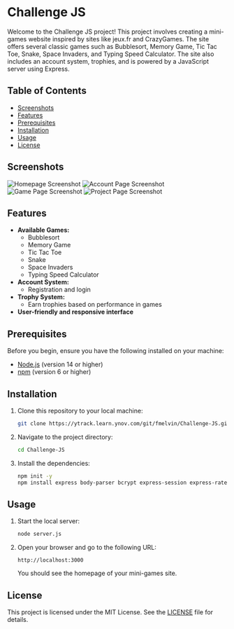 # Challenge JS

Welcome to the Challenge JS project! This project involves creating a mini-games website inspired by sites like jeux.fr and CrazyGames. The site offers several classic games such as Bubblesort, Memory Game, Tic Tac Toe, Snake, Space Invaders, and Typing Speed Calculator. The site also includes an account system, trophies, and is powered by a JavaScript server using Express.

## Table of Contents

- [Screenshots](#Screenshots)
- [Features](#features)
- [Prerequisites](#prerequisites)
- [Installation](#installation)
- [Usage](#usage)
- [License](#license)

## Screenshots

![Homepage Screenshot](https://cdn.discordapp.com/attachments/764611013583962162/1249833348646436986/image.png?ex=6668bd83&is=66676c03&hm=26efb94135c376c5dadc407859b405f379cc570c89f42e99b46aadf29c04eb39&)
![Account Page Screenshot](https://cdn.discordapp.com/attachments/764611013583962162/1249833698073772233/image.png?ex=6668bdd6&is=66676c56&hm=c216ab009df02a9d08eef69edee438c4905b02cc02ab316fab3e62d5ec6274d8&)
![Game Page Screenshot](https://cdn.discordapp.com/attachments/764611013583962162/1249833984989462589/image.png?ex=6668be1a&is=66676c9a&hm=093c2166bc4dfa0a0db5c9083538e3444bd1b8ea1dd7a9dfda125b5936fa5af5&)
![Project Page Screenshot](https://cdn.discordapp.com/attachments/764611013583962162/1249833815040458863/image.png?ex=6668bdf2&is=66676c72&hm=9e9671794e6c722d1c2241ec59e3219403982134ca88f6434ceee7a13f56a281&)

## Features

- **Available Games:**
  - Bubblesort
  - Memory Game
  - Tic Tac Toe
  - Snake
  - Space Invaders
  - Typing Speed Calculator
- **Account System:**
  - Registration and login
- **Trophy System:**
  - Earn trophies based on performance in games
- **User-friendly and responsive interface**

## Prerequisites

Before you begin, ensure you have the following installed on your machine:

- [Node.js](https://nodejs.org/) (version 14 or higher)
- [npm](https://www.npmjs.com/) (version 6 or higher)

## Installation

1. Clone this repository to your local machine:

    ```bash
    git clone https://ytrack.learn.ynov.com/git/fmelvin/Challenge-JS.git
    ```

2. Navigate to the project directory:

    ```bash
    cd Challenge-JS
    ```

3. Install the dependencies:

    ```bash
    npm init -y
    npm install express body-parser bcrypt express-session express-rate-limit sqlite3
    ```

## Usage

1. Start the local server:

    ```bash
   node server.js
    ```

2. Open your browser and go to the following URL:

    ```
    http://localhost:3000
    ```

    You should see the homepage of your mini-games site.

## License

This project is licensed under the MIT License. See the [LICENSE](LICENSE) file for details.

